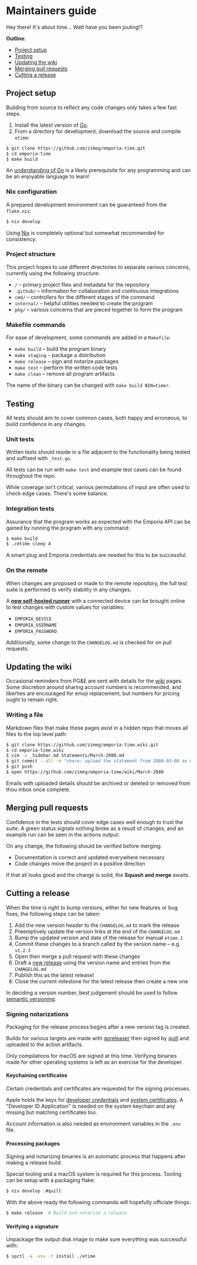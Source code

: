 # Maintainers guide

Hey there! It's about time... Watt have you been jouling!?

**Outline**:

- [Project setup](#project-setup)
- [Testing](#testing)
- [Updating the wiki](#updating-the-wiki)
- [Merging pull requests](#merging-pull-requests)
- [Cutting a release](#cutting-a-release)

## Project setup

Building from source to reflect any code changes only takes a few fast steps.

1. Install the latest version of [Go][golang].
2. From a directory for development, download the source and compile `etime`:

```sh
$ git clone https://github.com/zimeg/emporia-time.git
$ cd emporia-time
$ make build
```

An [understanding of Go][learn_go] is a likely prerequisite for any programming
and can be an enjoyable language to learn!

### Nix configuration

A prepared development environment can be guaranteed from the `flake.nix`:

```sh
$ nix develop
```

Using [Nix][nix] is completely optional but somewhat recommended for
consistency.

### Project structure

This project hopes to use different directories to separate various concerns,
currently using the following structure:

- `/` – primary project files and metadata for the repository
- `.github/` – information for collaboration and continuous integrations
- `cmd/` – controllers for the different stages of the command
- `internal/` – helpful utilities needed to create the program
- `pkg/` – various concerns that are pieced together to form the program

### Makefile commands

For ease of development, some commands are added in a `Makefile`:

- `make build` – build the program binary
- `make staging` – package a distribution
- `make release` – sign and notarize packages
- `make test` – perform the written code tests
- `make clean` – remove all program artifacts

The name of the binary can be changed with `make build BIN=timer`.

## Testing

All tests should aim to cover common cases, both happy and erroneous, to build
confidence in any changes.

### Unit tests

Written tests should reside in a file adjacent to the functionality being tested
and suffixed with `_test.go`.

All tests can be run with `make test` and example test cases can be found
throughout the repo.

While coverage isn't critical, various permutations of input are often used to
check edge cases. There's some balance.

### Integration tests

Assurance that the program works as expected with the Emporia API can be gained
by running the program with any command:

```sh
$ make build
$ ./etime sleep 4
```

A smart plug and Emporia credentials are needed for this to be successful.

### On the remote

When changes are proposed or made to the remote repository, the full test suite
is performed to verify stability in any changes.

A [**new self-hosted runner**][runner] with a connected device can be brought
online to test changes with custom values for variables:

- `EMPORIA_DEVICE`
- `EMPORIA_USERNAME`
- `EMPORIA_PASSWORD`

Additionally, some change to the `CHANGELOG.md` is checked for on pull requests.

## Updating the wiki

Occasional reminders from PG&E are sent with details for the [wiki][wiki] pages.
Some discretion around sharing account numbers is recommended, and liberties are
encouraged for emoji replacement, but numbers for pricing ought to remain right.

### Writing a file

Markdown files that make these pages exist in a hidden repo that moves all files
to the top level path:

```sh
$ git clone https://github.com/zimeg/emporia-time.wiki.git
$ cd emporia-time.wiki
$ vim -o _Sidebar.md Statements/March-2080.md
$ git commit --all -m "chore: upload the statement from 2080-03-08 as markdown"
$ git push
$ open https://github.com/zimeg/emporia-time/wiki/March-2080
```

Emails with uploaded details should be archived or deleted or removed from thou
inbox once complete.

## Merging pull requests

Confidence in the tests should cover edge cases well enough to trust the suite.
A green status signals nothing broke as a result of changes, and an example run
can be seen in the actions output.

On any change, the following should be verified before merging:

- Documentation is correct and updated everywhere necessary
- Code changes move the project in a positive direction

If that all looks good and the change is solid, the **Squash and merge** awaits.

## Cutting a release

When the time is right to bump versions, either for new features or bug fixes,
the following steps can be taken:

1. Add the new version header to the `CHANGELOG.md` to mark the release
2. Preemptively update the version links at the end of the `CHANGELOG.md`
3. Bump the updated version and date of the release for manual `etime.1`
4. Commit these changes to a branch called by the version name – e.g. `v1.2.3`
5. Open then merge a pull request with these changes
6. Draft a [new release][releases] using the version name and entries from the
   `CHANGELOG.md`
7. Publish this as the latest release!
8. Close the current milestone for the latest release then create a new one

In deciding a version number, best judgement should be used to follow
[semantic versioning][semver].

### Signing notarizations

Packaging for the release process begins after a new version tag is created.

Builds for various targets are made with [goreleaser][goreleaser] then signed by
[quill][quill] and uploaded to the action artifacts.

Only compilations for macOS are signed at this time. Verifying binaries made for
other operating systems is left as an exercise for the developer.

#### Keychaining certificates

Certain credentials and certificates are requested for the signing processes.

Apple holds the keys for [developer credentials][credentials] and
[system certificates][certificates]. A "Developer ID Application" is needed on
the system keychain and any missing but matching certificates too.

Account information is also needed as environment variables in the `.env` file.

#### Processing packages

Signing and notarizing binaries is an automatic process that happens after
making a release build.

Special tooling and a macOS system is required for this process. Tooling can be
setup with a packaging flake:

```sh
$ nix develop .#quill
```

With the above ready the following commands will hopefully officiate things:

```sh
$ make release  # Build and notarize a release
```

#### Verifying a signature

Unpackage the output disk image to make sure everything was successful with:

```sh
$ spctl -a -vvv -t install ./etime
```

[certificates]: https://www.apple.com/certificateauthority/
[credentials]: https://developer.apple.com/account/resources/certificates/list
[golang]: https://go.dev/dl/
[goreleaser]: https://github.com/goreleaser/goreleaser
[learn_go]: https://go.dev/learn/
[nix]: https://zero-to-nix.com
[quill]: https://github.com/anchore/quill
[releases]: https://github.com/zimeg/emporia-time/releases
[runner]: https://docs.github.com/en/actions/hosting-your-own-runners/managing-self-hosted-runners/adding-self-hosted-runners
[semver]: https://semver.org/spec/v2.0.0.html
[wiki]: https://github.com/zimeg/emporia-time/wiki
